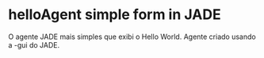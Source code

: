 # helloAgent simple form in JADE

O agente JADE mais simples que exibi o Hello World.
Agente criado usando a -gui do JADE.